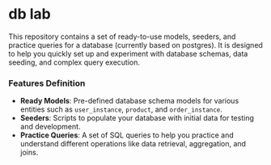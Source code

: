 # db lab

This repository contains a set of ready-to-use models, seeders, and practice queries for a database (currently based on postgres). It is designed to help you quickly set up and experiment with database schemas, data seeding, and complex query execution.

### Features Definition

- **Ready Models**: Pre-defined database schema models for various entities such as `user_instance`, `product`, and `order_instance`.
- **Seeders**: Scripts to populate your database with initial data for testing and development.
- **Practice Queries**: A set of SQL queries to help you practice and understand different operations like data retrieval, aggregation, and joins.
